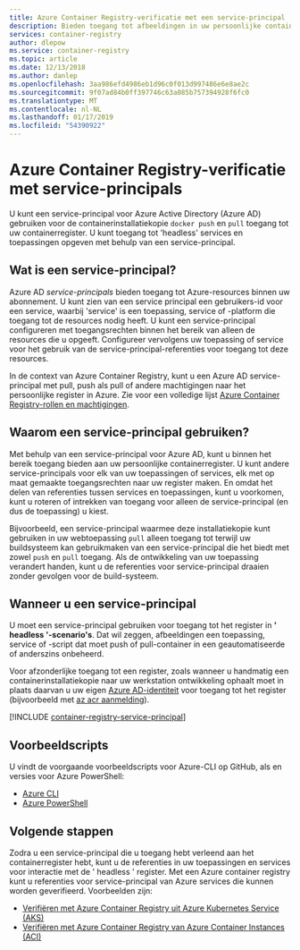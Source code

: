 ```yaml
---
title: Azure Container Registry-verificatie met een service-principal
description: Bieden toegang tot afbeeldingen in uw persoonlijke containerregister met behulp van een service-principal voor Azure Active Directory.
services: container-registry
author: dlepow
ms.service: container-registry
ms.topic: article
ms.date: 12/13/2018
ms.author: danlep
ms.openlocfilehash: 3aa986efd4986eb1d96c0f013d997486e6e8ae2c
ms.sourcegitcommit: 9f07ad84b0ff397746c63a085b757394928f6fc0
ms.translationtype: MT
ms.contentlocale: nl-NL
ms.lasthandoff: 01/17/2019
ms.locfileid: "54390922"
---
```

# <a name="azure-container-registry-authentication-with-service-principals"></a>Azure Container Registry-verificatie met service-principals

U kunt een service-principal voor Azure Active Directory (Azure AD) gebruiken voor de containerinstallatiekopie `docker push` en `pull` toegang tot uw containerregister. U kunt toegang tot 'headless' services en toepassingen opgeven met behulp van een service-principal.

## <a name="what-is-a-service-principal"></a>Wat is een service-principal?

Azure AD *service-principals* bieden toegang tot Azure-resources binnen uw abonnement. U kunt zien van een service principal een gebruikers-id voor een service, waarbij 'service' is een toepassing, service of -platform die toegang tot de resources nodig heeft. U kunt een service-principal configureren met toegangsrechten binnen het bereik van alleen de resources die u opgeeft. Configureer vervolgens uw toepassing of service voor het gebruik van de service-principal-referenties voor toegang tot deze resources.

In de context van Azure Container Registry, kunt u een Azure AD service-principal met pull, push als pull of andere machtigingen naar het persoonlijke register in Azure. Zie voor een volledige lijst [Azure Container Registry-rollen en machtigingen](container-registry-roles.md).

## <a name="why-use-a-service-principal"></a>Waarom een service-principal gebruiken?

Met behulp van een service-principal voor Azure AD, kunt u binnen het bereik toegang bieden aan uw persoonlijke containerregister. U kunt andere service-principals voor elk van uw toepassingen of services, elk met op maat gemaakte toegangsrechten naar uw register maken. En omdat het delen van referenties tussen services en toepassingen, kunt u voorkomen, kunt u roteren of intrekken van toegang voor alleen de service-principal (en dus de toepassing) u kiest.

Bijvoorbeeld, een service-principal waarmee deze installatiekopie kunt gebruiken in uw webtoepassing `pull` alleen toegang tot terwijl uw buildsysteem kan gebruikmaken van een service-principal die het biedt met zowel `push` en `pull` toegang. Als de ontwikkeling van uw toepassing verandert handen, kunt u de referenties voor service-principal draaien zonder gevolgen voor de build-systeem.

## <a name="when-to-use-a-service-principal"></a>Wanneer u een service-principal

U moet een service-principal gebruiken voor toegang tot het register in **' headless '-scenario's**. Dat wil zeggen, afbeeldingen een toepassing, service of -script dat moet push of pull-container in een geautomatiseerde of anderszins onbeheerd.

Voor afzonderlijke toegang tot een register, zoals wanneer u handmatig een containerinstallatiekopie naar uw werkstation ontwikkeling ophaalt moet in plaats daarvan u uw eigen [Azure AD-identiteit](container-registry-authentication.md#individual-login-with-azure-ad) voor toegang tot het register (bijvoorbeeld met [az acr aanmelding][az-acr-login]).

[!INCLUDE [container-registry-service-principal](../../includes/container-registry-service-principal.md)]

## <a name="sample-scripts"></a>Voorbeeldscripts

U vindt de voorgaande voorbeeldscripts voor Azure-CLI op GitHub, als en versies voor Azure PowerShell:

* [Azure CLI][acr-scripts-cli]
* [Azure PowerShell][acr-scripts-psh]

## <a name="next-steps"></a>Volgende stappen

Zodra u een service-principal die u toegang hebt verleend aan het containerregister hebt, kunt u de referenties in uw toepassingen en services voor interactie met de ' headless ' register. Met een Azure container registry kunt u referenties voor service-principal van Azure services die kunnen worden geverifieerd. Voorbeelden zijn:

* [Verifiëren met Azure Container Registry uit Azure Kubernetes Service (AKS)](container-registry-auth-aks.md)
* [Verifiëren met Azure Container Registry van Azure Container Instances (ACI)](container-registry-auth-aci.md)

<!-- LINKS - External -->
[acr-scripts-cli]: https://github.com/Azure/azure-docs-cli-python-samples/tree/master/container-registry
[acr-scripts-psh]: https://github.com/Azure/azure-docs-powershell-samples/tree/master/container-registry

<!-- LINKS - Internal -->
[az-acr-login]: /cli/azure/acr#az-acr-login